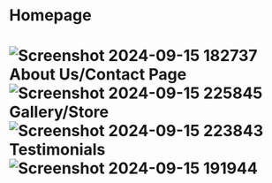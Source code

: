 <h1>Homepage<h1/>
  
![Screenshot 2024-09-15 182737](https://github.com/user-attachments/assets/bec38daf-2626-43c5-b458-66d41c333ee9)
About Us/Contact Page
![Screenshot 2024-09-15 225845](https://github.com/user-attachments/assets/b094c708-f4f4-41f5-8bfa-6a7cb6d465a7)
Gallery/Store
![Screenshot 2024-09-15 223843](https://github.com/user-attachments/assets/25ae2618-49df-4188-8dd2-b65f1155d962)
Testimonials
![Screenshot 2024-09-15 191944](https://github.com/user-attachments/assets/1279d11a-b368-49e1-b6cd-187ca6e046a2)


